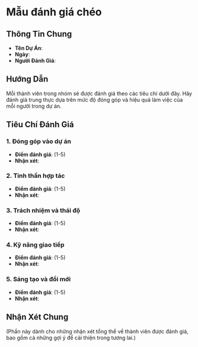 
# Mẫu đánh giá chéo

## Thông Tin Chung
- **Tên Dự Án**: 
- **Ngày**: 
- **Người Đánh Giá**: 

## Hướng Dẫn
Mỗi thành viên trong nhóm sẽ được đánh giá theo các tiêu chí dưới đây. Hãy đánh giá trung thực dựa trên mức độ đóng góp và hiệu quả làm việc của mỗi người trong dự án.

## Tiêu Chí Đánh Giá
### 1. Đóng góp vào dự án
- **Điểm đánh giá**: (1-5)
- **Nhận xét**:

### 2. Tinh thần hợp tác
- **Điểm đánh giá**: (1-5)
- **Nhận xét**:

### 3. Trách nhiệm và thái độ
- **Điểm đánh giá**: (1-5)
- **Nhận xét**:

### 4. Kỹ năng giao tiếp
- **Điểm đánh giá**: (1-5)
- **Nhận xét**:

### 5. Sáng tạo và đổi mới
- **Điểm đánh giá**: (1-5)
- **Nhận xét**:

## Nhận Xét Chung
(Phần này dành cho những nhận xét tổng thể về thành viên được đánh giá, bao gồm cả những gợi ý để cải thiện trong tương lai.)
